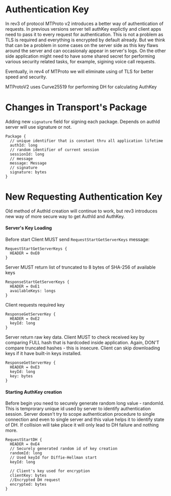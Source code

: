 # Authentication Key

In rev3 of protocol MTProto v2 introduces a better way of authentication of requests. In previous versions server tell authKey explictly and client apps need to pass it to every request for authentication. This is not a problem as TLS is required and everything is encrypted by default already.
But we think that can be a problem in some cases on the server side as this key flaws around the server and can occasionaly appear in server's logs. On the other side application might need to have some shared secret for performing various security related tasks, for example, sigining voice call requests.

Eventually, in rev4 of MTProto we will eliminate using of TLS for better speed and security.

MTProtoV2 uses Curve25519 for performing DH for calculating AuthKey

# Changes in Transport's Package

Adding new ```signature``` field for signing each package. Depends on authId server will use signature or not.
```
Package {
  // unique identifier that is constant thru all application lifetime 
  authId: long
  // random identifier of current session
  sessionId: long
  // message
  message: Message
  // signature 
  signature: bytes
}
```

# New Requesting Authentication Key
Old method of AuthId creation will continue to work, but rev3 introduces new way of more secure way to get AuthId and AuthKey.

#### Server's Key Loading

Before start Client MUST send ```RequestStartGetServerKeys``` message: 
```
RequestStartGetServerKeys {
  HEADER = 0xE0
}
```

Server MUST return list of truncated to 8 bytes of SHA-256 of available keys
```
ResponseStartGetServerKeys {
  HEADER = 0xE1
  availableKeys: longs
}
```

Client requests required key
```
ResponseGetServerKey {
  HEADER = 0xE2
  keyId: long
}
```

Server return raw key data. Client MUST to check received key by comparing FULL hash that is hardcoded inside application. Again, DON'T compare truncated hashes - this is insecure. Client can skip downloading keys if it have built-in keys installed.
```
ResponseGetServerKey {
  HEADER = 0xE3
  keyId: long
  key: bytes
}
```

#### Starting AuthKey creation

Before begin you need to securely generate random long value - randomId. This is temprorary unique id used by server to identify authentication session. Server doesn't try to scope authentication procedure to single connection and even to single server and this value helps it to identify state of DH. If collision will take place it will only lead to DH failure and nothing more.

```
RequestStartDH {
  HEADER = 0xE4
  // Securely generated random id of key creation
  randomId: long
  // Used keyId for Diffie-Hellman start
  keyId: long
  
  // Client's key used for encryption
  clientKey: bytes
  //Encrypted DH request
  encrypted: bytes
}
```
